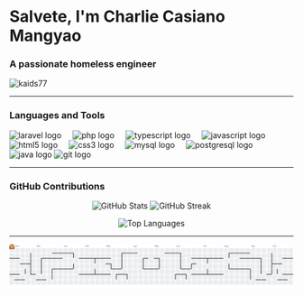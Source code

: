 <h1 align="left">Salvete, I'm Charlie Casiano Mangyao</h1>
<h3 align="left">A passionate homeless engineer</h3>

<p align="left">
  <img src="https://komarev.com/ghpvc/?username=kaids77&label=Profile%20views&color=ff79c6&style=flat-square" alt="kaids77" />
</p>

---

### Languages and Tools
<div align="left">
  <img src="https://cdn.jsdelivr.net/gh/devicons/devicon@latest/icons/laravel/laravel-original.svg" height="30" alt="laravel logo" />
  <img width="12" />
  <img src="https://cdn.jsdelivr.net/gh/devicons/devicon/icons/php/php-original.svg" height="30" alt="php logo" />
  <img width="12" />
  <img src="https://cdn.jsdelivr.net/gh/devicons/devicon/icons/typescript/typescript-original.svg" height="30" alt="typescript logo" />
  <img width="12" />
  <img src="https://cdn.jsdelivr.net/gh/devicons/devicon/icons/javascript/javascript-original.svg" height="30" alt="javascript logo" />
  <img width="12" />
  <img src="https://cdn.jsdelivr.net/gh/devicons/devicon/icons/html5/html5-original.svg" height="30" alt="html5 logo" />
  <img width="12" />
  <img src="https://cdn.jsdelivr.net/gh/devicons/devicon/icons/css3/css3-original.svg" height="30" alt="css3 logo" />
  <img width="12" />
  <img src="https://cdn.jsdelivr.net/gh/devicons/devicon/icons/mysql/mysql-original.svg" height="30" alt="mysql logo" />
  <img width="12" />
  <img src="https://cdn.jsdelivr.net/gh/devicons/devicon/icons/postgresql/postgresql-original.svg" height="30" alt="postgresql logo" />
  <img width="12" />
  <img src="https://cdn.jsdelivr.net/gh/devicons/devicon/icons/java/java-original.svg" height="30" alt="java logo" />
  <img src="https://cdn.jsdelivr.net/gh/devicons/devicon/icons/git/git-original.svg" height="30" alt="git logo" />
</div>

---
### GitHub Contributions
<!-- GitHub Stats & Streak side-by-side -->
<p align="center">
  <img src="https://github-readme-stats.vercel.app/api?username=kaids77&show_icons=true&theme=radical&hide_border=true&count_private=true" alt="GitHub Stats" height="150"/>
  <img src="https://streak-stats.demolab.com/?user=kaids77&theme=radical&hide_border=true" alt="GitHub Streak" height="150"/>
</p>

<!-- Top Languages -->
<p align="center">
  <img src="https://github-readme-stats.vercel.app/api/top-langs/?username=kaids77&layout=compact&theme=radical&hide_border=true" alt="Top Languages" height="150"/>
</p>

---
<picture>
  <source media="(prefers-color-scheme: dark)" srcset="https://raw.githubusercontent.com/kaids77/kaids77/output/pacman-contribution-graph-dark.svg">
  <source media="(prefers-color-scheme: light)" srcset="https://raw.githubusercontent.com/kaids77/kaids77/output/pacman-contribution-graph.svg">
  <img alt="pacman contribution graph" src="https://raw.githubusercontent.com/kaids77/kaids77/output/pacman-contribution-graph.svg">
</picture>
